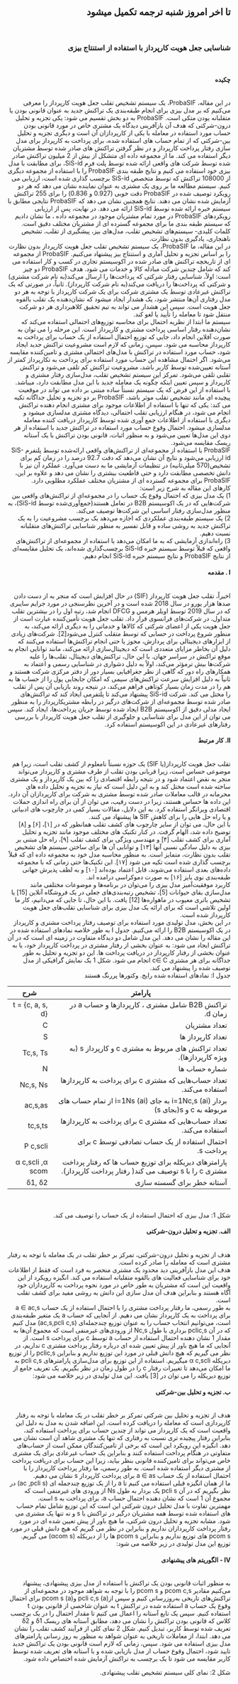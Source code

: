 <div dir="rtl">
  
<br/>

## تا اخر امروز شنبه ترجمه تکمیل میشود
<br/>

  ###   شناسایی جعل هویت کارپرداز با استفاده از استنتاج بیزی


<br/>

#### چکیده


<br/>
    در این مقاله، ProbaSIF، یک سیستم تشخیص تقلب جعل هویت کارپرداز را معرفی می‌کنیم که بر مدل بیزی برای انجام طبقه‌بندی یک تراکنش جدید به عنوان قانونی بودن یا متقلبانه یودن متکی است. ProbaSIF به دو بخش تقسیم می شود: یکی تجزیه و تحلیل درون-شرکتی که هدف آن بازآفرینی دیدگاه یک مشتری خاص در مورد قانونی بودن حساب مورد استفاده در معامله با یکی از کارپردازان آن است و دیگری تجزیه و تحلیل بین-شرکتی که از تمام حساب های استفاده شده، برای پرداخت به کارپرداز برای مدل سازی رفتار پرداخت کارپرداز و در نظر گرفتن تراکنش های صادر شده توسط مشتریان دیگر استفاده می کند. ما از مجموعه داده ای متشکل از بیش از 2 میلیون تراکنش صادر شده توسط شرکت های واقعی ارائه شده توسط پلت فرم SiS-id، برای مطابقت با مدل بیزی خود استفاده می کنیم و نتایج طبقه بندی ProbaSIF را با استفاده از مجموعه دیگری از 108000 تراکنش که توسط متخصص SiS-id برچسب گذاری شده است، ارزیابی می کنیم. سیستم مطالعه ما بر روی یک مشتری به عنوان نماینده نشان می دهد که هر دو رویکرد توصیف شده در ProbaSIF دقت خوبی (0.927 و 0.836) را برای 255 تراکنش آزمایش شده نشان می دهند. نتایج همچنین نشان می دهد که ProbaSIF نتایجی مطابق با سیستم خبره ارائه شده توسط SiS-id ارائه می دهد. در نهایت، پس از ارزیابی رویکردهای ProbaSIF در مورد تمام مشتریان موجود در مجموعه داده ، ما نشان دادیم که سیستم طبقه بندی ما برای مجموعه گسترده ای از مشتریان مختلف دقیق است.
 <br/>
کلمات کلیدی- سیستم‌های تشخیص تقلب، مدل‌های بیز، پیشگیری از تقلب، تشخیص ناهنجاری، یادگیری بدون نظارت.
 <br/>
در این مقاله، ما ProbaSIF، یک سیستم تشخیص تقلب جعل هویت کارپرداز بدون نظارت را بر اساس تجزیه و تحلیل آماری و استنتاج بیز پیشنهاد می‌کنیم. ProbaSIF  از مجموعه ای از تاریخچه تراکنش های صادر شده در اکوسیستم تجاری در کسب و کار استفاده می کند که شامل چندین شرکت مبادله کالا و خدمات می شود. هدف ProbaSIF دو چیز است: اولاً، شناسایی رفتار شرکتی که پرداخت‌ها را ارسال می‌کند(به نام شرکت مشتری) و شرکتی که پرداخت‌ها را دریافت می‌کند(به نام شرکت کارپرداز). ثانیاً، در صورتی که یک تراکنش غیرعادی توسط یک مشتری شرکت برای یک شرکت کارپرداز با توجه به هر دو مدل رفتاری آن‌ها منتشر شود، یک هشدار ایجاد میشود که نشان‌دهنده یک تقلب بالقوه جعل هویت است. سپس این هشدار می تواند به تیم تحقیق کلاهبرداری هر دو شرکت منتقل شود تا معامله را تأیید یا لغو کند.
 <br/>
سیستم ما ابتدا از نظریه احتمال برای محاسبه توزیع‌های احتمالی استفاده می‌کند که نشان‌دهنده رفتار اساسی پرداخت مشتری و کارپرداز است. این مرحله را می توان به صورت آفلاین انجام داد، جایی که توزیع احتمال استفاده از یک حساب برای پرداخت به کارپرداز محاسبه می شود. سپس، زمانی که لازم است مشروعیت تراکنش جدید ایجاد شود، حساب مورد استفاده در تراکنش با مدل‌های احتمالی مشتری و تامین‌کننده مقایسه می‌شود. اگر احتمال مشاهده این حساب مورد استفاده برای پرداخت به تکارپرداز کمتر از آستانه تعیین‌شده توسط کاربر باشد، مشروعیت تراکنش کم تلقی می‌شود و تراکنش تقلبی تلقی می‌شود. تمرکز این سیستم تشخیص تقلب، مدل‌سازی رفتار مشتری و کارپرداز و سپس تعیین اینکه چگونه یک معامله جدید با این مدل مطابقت دارد، میباشد.
 <br/>
با استفاده از این فرض که یک سیستم نسبتاً ساده مبتنی بر داده می تواند در موقعیت پیچیده ای مانند تشخیص تقلب موثر باشد، ProbaSIF بر دو تجزیه و تحلیل جداگانه تکیه می کند: یکی که تنها با استفاده از اطلاعات موجود برای مشتری انجام دهنده تراکنش انجام می شود، در هنگام ارزیابی تقلب احتمالی، دیدگاه مشتری مدلسازی میشود و دیگری با استفاده از اطلاعات جمع آوری شده توسط کارپرداز دریافت کننده معامله مدلسازی میشود. احتمال وقوع حساب مورد استفاده در تراکنش جدید با استفاده از هر دوی این مدل‌ها تعیین می‌شود و به منظور اثبات، قانونی بودن تراکنش با یک آستانه ریسک مقایسه می‌شود.
 <br/>
ProbaSIF  با استفاده از مجموعه‌ای از تراکنش‌های واقعی ارائه‌شده توسط پلتفرم SiS-id ارزیابی می‌شود و نتایج آن نشان می‌دهد که دقت 92.7 درصد را در زمان کم برای تشخیص(570 میلی‌ثانیه) در تنظیمات آزمایشی ما به دست می‌آورد. عملکرد آن نیز با دانش تخصصی مطابقت دارد و حتی قاطعیت بیشتری را نشان می دهد و علاوه بر این، ProbaSIF برای مجموعه گسترده ای از مشتریان مختلف عملکرد مطلوبی دارد.
 <br/>
کارهای این مقاله به شرح زیر است:
 <br/>
1) یک مدل بیزی که احتمال وقوع یک حساب را در مجموعه‌ای از تراکنش‌های واقعی بین شرکت‌هایی که در یک اکوسیستم B2B در تعامل هستند(جمع‌آوری‌شده توسط SiS-id)، به منظور مدل‌سازی رفتار اساسی این شرکت‌ها توصیف می‌کند.
 <br/>
2) یک سیستم طبقه‌بندی عملکردی که اجازه می‌دهد یک برچسب مشروعیت را به یک تراکنش جدید به روشی ساده و قابل تفسیر به منظور شناسایی تراکنش‌های متقلبانه نسبت دهیم.
 <br/>
3) راه‌اندازی آزمایشی که به ما امکان می‌دهد با استفاده از مجموعه‌ای از تراکنش‌های واقعی که قبلاً توسط سیستم خبره SiS-id برچسب‌گذاری شده‌اند، یک تحلیل مقایسه‌ای از نتایج ProbaSIF و نتایج سیستم خبره SiS-id انجام دهیم.
 <br/>

 #### I . مقدمه

 <br/>
اخیراً، تقلب جعل هویت کارپرداز (SIF) در حال افزایش است که منجر به از دست دادن صدها هزار یورو در سال 2018 شده است و در آخرین نظرسنجی در مورد جرایم سایبری که در سال 2019 توسط اویلر هرمس و DFCG انجام شد، رتبه اول را در بیشترین تقلب متداول، در شرکت‌های فرانسوی قرار داد. تقلب جعل هویت تأمین‌کننده عبارت است از جعل هویت یکی از اعضای شرکتی که کالاها و خدماتی را به دیگری ارائه می‌کند، به منظور شروع پرداخت در حسابی که توسط متقلب کنترل می‌شود[2]. شرکت‌های زیادی از ابزارهای دیجیتالی برای پردازش، مجوز یا حتی انجام تراکنش‌ها استفاده می‌کنند که دلیل آن بخاطر مزایای متعددی است که دیجیتال‌سازی ارائه می‌کند، مانند توانایی انجام به موقع تراکنش در سراسر جهان. با این حال، تراکنش‌های دیجیتال، تقلب‌ها را علیه شرکت‌ها بیش ترمؤثر می‌کند، اولاً به دلیل دشواری در شناسایی رسمی و اعتماد به همکارهای راه دور که گاهی از نظر جغرافیایی بسیار دور از دفتر مرکزی شرکت هستند و ثانیاً به دلیل افزایش سرعت تراکنش‌های سیمی که امکان جابجایی پول را از حساب ها به هم را در مدت زمان بسیار کوتاهی فراهم می‌کند، در نتیجه روند بازیابی آن پس از تقلب را مختل می کند. شرکت SiS-id پیشنهاد می‌کند تا پلتفرمی ایجاد کند که تراکنش‌های صادر شده توسط مجموعه‌ای از شرکت‌های درگیر در رابطه مشتریکارپرداز را به منظور ایجاد مدلی دقیق از اکوسیستم B2B ایجاد شده توسط جریان پرداخت‌ها، ایجاد کند. سپس می توان از این مدل برای شناسایی و جلوگیری از تقلب جعل هویت کارپرداز با بررسی رفتارهای غیرعادی در این اکوسیستم استفاده کرد.
 <br/>

 #### II. کار مرتبط
 <br/>
تقلب جعل هویت کارپرداز(یا SIF) یک حوزه نسبتاً نامعلوم از کشف تقلب است، زیرا هم موضوعی حساس است، زیرا قربانی بودن تقلب از طرف مشتری و کارپرداز می‌تواند منجر به نقض اعتماد شود و در نتیجه رابطه اقتصادی را که بین یک کارپرداز و یک مشتری ساخته شده است مختل کند و به این دلیل است که نیاز به تجزیه و تحلیل داده های محرمانه در قالب معاملات صادر شده توسط مشتری به شرکت برای کارپردازان آن دارد. این داده ها حساس هستند، زیرا در دست رقیب، می توان از آن برای راه اندازی حملات اقتصادی ویرانگر استفاده کرد. به این دلایل، مقالات بسیار کمی در چارچوب های ادبیاتی و یا راه حل هایی را برای کاهش SIF ها پیشنهاد می کنند.
 <br/>
با این حال، می توان از سایر چارچوب های کشف تقلب همانطور که در [۱]، [۶] و [۸] توضیح داده شد، الهام گرفت. در کنار تکنیک های مختلف موجود مانند تجزیه و تحلیل آماری برای کشف تقلب [۴] و مهندسی ویژگی برای کشف تقلب [۹]، راه حل مبتنی بر بیزی به دلیل سادگی نسبی آنها [۱۳] و توانایی آن ها برای ساختن سیستم های تشخیص تقلب بدون نظارت، متمایز است. به منظور محاسبه مدل خود به مجموعه داده ای که قبلاً برچسب گذاری شده است تکیه می شود [۱۷]. این تکنیک‌ها حتی زمانی که با مجموعه داده‌های بعدی استفاده می‌شوند، قابل اعتماد بوده‌اند [۱۰] و به لطف پذیرش جهانی طبقه‌بندی نوی بایز [۱۶] به صورت دموکراسی درامده اند.
 <br/>
کاربرد موفقیت‌آمیز مدل بیزی را می‌توان در برنامه‌ها و موضوعات مختلفی مانند مدل‌سازی بقای حیوانات [5]، تشخیص رتبه‌بندی‌های جعلی در یک فروشگاه آنلاین [15] یا تشخیص باتری معیوب در ماهواره‌ها [12] یافت. با این حال، تا جایی که می‌دانیم، کار ما اولین تلاشی است که برای ارائه یک مدل بیزی برای شناسایی تقلب‌های جعل هویت کارپرداز شده است.
 <br/>
در این بخش، مدل تولیدی مورد استفاده برای توصیف رفتار پرداخت مشتری و کارپرداز در یک اکوسیستم B2B را ارائه می‌کنیم. جدول I به طور خلاصه نمادهای استفاده شده در این مقاله را نشان می دهد. این مدل شامل دو دیدگاه متفاوت در زمینه ای است که در آن تراکنش ایجاد می شود: به عنوان بخشی از رفتار مشتری در پرداخت کارپرداز خود، یا به عنوان بخشی از رفتار کارپرداز در دریافت پرداخت ها. این دو تجزیه و تحلیل به طور جداگانه برای هر مشتری c∈ C انجام می شود. شکل 1 یک نمایش گرافیکی از مدل توصیف شده را پیشنهاد می کند.
 <br/>
جدول I: نمادهای استفاده شده رایج. وکتورها پررنگ هستند
 <br/>

|                                                           پارامتر     |                                                                 شرح     |
|-------------------------------------------------------------------------------------------------------------------------------|-----------------|
|                               تراکنش B2B شامل مشتری ، کارپردازها و حساب a در زمان d.                                          | t = {c, a, s, d}| 
|                                                   تعداد مشتریان                                                               |       C         |
|                                                 تعداد کارپرداز ها                                                             |       S         | 
|                        تعداد تراکنش های مربوط به مشتری c و کارپرداز s (به ویژه کارپردازها).                                   |    Tc,s, Ts     |
|                                                  شماره حساب ها                                                                |       N         | 
|                         تعداد حساب‌هایی که مشتری c برای پرداخت به کارپردازها استفاده می‌کند.                                    |   Nc,s, Ns      |
|                      بردار (ai) i=1Nc,s  به جای (ai) i=1Ns از تمام حساب های مربوطه به c و s(بجای s)                           |   ac,s,as       | 
|                         تعداد حساب‌هایی که مشتری c برای پرداخت به کارپردازها استفاده می‌کند.                                    |   tc,s,ts       |
|                                 احتمال استفاده از یک حساب تصادفی توسط c برای پرداخت s.                                        |   P c,scli      | 
|   پارامترهای دیریکله برای توزیع حساب ها که رفتار پرداخت مشتری c را با s توصیف می کند( رفتار پرداخت کارپرداز).|α c,scli ,α scom|
|                                              آستانه خطر برای گسسته سازی                                                       |    δ1, δ2       | 
<br/>

 <br/>
 شکل 1: مدل بیزی که احتمال استفاده از یک حساب را توصیف می کند.
 <br/>

  #### الف. تجزیه و تحلیل درون-شرکتی

 <br/>
هدف از تجزیه و تحلیل درون-شرکتی، تمرکز بر خطر تقلب در یک معامله با توجه به رفتار مشتری است که معامله را صادر کرده است.
 <br/>
هدف این مدل بازآفرینی دید محدود یک مشتری منحصر به فرد است که فقط از اطلاعات خود برای شناسایی فعالیت های بالقوه متقلبانه استفاده می کند. انگیزه رویکرد از این واقعیت این است که مشتریان به طور خاص در مورد نحوه پرداخت به کارپردازان خود آگاه هستند و بنابراین هدف آن مدل سازی این دانش به روشی مفید برای کشف تقلب است. 
 <br/>
به طور رسمی، ما رفتار پرداخت مشتری را با احتمال استفاده از یک حساب a ∈ ac,s برای پرداخت به یک کارپرداز نشان می دهیم. از آنجایی که حساب a یک متغیر طبقه‌بندی است، می‌توانیم انتخاب حساب را به عنوان توزیع چندجمله‌ای (ac,s,pcli c,s) مدل کنیم که در آن pclic,s برداری با طول Nc,s  از ورودی‌های غیرمنفی است که مجموع آن‌ها به مقدار 1 نشان دهنده احتمال استفاده از حساب a توسط c برای پرداخت s است. از آنجایی که ما هیچ باور از پیش تعیین شده ای درباره رفتار پرداخت مشتری c نداریم، در نظر می گیریم که هیچ دانش قبلی در مورد این توزیع نداریم و بنابراین pclic,s را از توزیع دیریکله α c,scli میگیریم. استفاده از این توزیع برای مدل‌سازی پارامترهای pcli c,s به ما امکان می‌دهد تا تغییرات رفتار c را در طول زمان در نظر بگیریم. یک تعریف جامع از توزیع دیریکله را می توان در [3] یافت. این مدل تولیدی در زیر خلاصه می شود:
 <br/>

 #### ب. تجزیه و تحلیل بین-شرکتی

 <br/>
 هدف از تجزیه و تحلیل بین شرکتی تمرکز بر خطر تقلب در یک معامله با توجه به رفتار کارپردازی است که معامله را دریافت کرده است. این اضافه شدن به مدل به دلیل این واقعیت است که یک کارپرداز می تواند از چندین حساب برای پرداخت استفاده کند، بنابراین رفتار پیچیده تری نسبت به رفتاری که تنها یک مشتری شاهد آن است نشان می دهد. انگیزه این رویکرد این است که برخی از تامین‌کنندگان ممکن است از حساب‌های متفاوتی در هنگام پرداخت استفاده کنند و بنابراین یک حساب غیرعادی برای یک مشتری خاص می‌تواند برای تامین‌کننده قانونی بنظر بیاید، زیرا این حساب برای دریافت پرداخت از مشتری دیگر استفاده شده است. به طور رسمی، ما رفتار پرداخت کارپرداز را با احتمال استفاده از یک حساب a ∈ as برای پرداخت کارپرداز s نشان می دهیم.
  <br/>
 ما از همان انگیزه قبلی استفاده می کنیم تا a را از یک توزیع چندجمله ای (ac ,pcli s) در نظر بگیریم که در آن pcli s یک بردار به طول Ns از ورودی های غیرمنفی است که مجموع آن 1 است که نشان دهنده احتمال حساب a، برای پرداخت به s است. 
  <br/>
  مهمترین تفاوت با مدل تحلیل درون شرکتی این است که این توزیع شامل تمام حساب های استفاده شده توسط همه مشتریان درگیر در تراکنش با s و نه تنها یک مشتری می شود. مشابه تجزیه و تحلیل درون شرکتی، ما هیچ باور از پیش تعیین شده ای در مورد رفتار پرداخت کارپردازان نداریم و بنابراین در نظر می گیریم که هیچ دانش قبلی در مورد pcom s های توزیع نداریم و بنابراین pcom s ها را از دیریکله (αcom s) می گیریم. توزیع این مدل تولیدی در زیر خلاصه می شود:
  <br/>

   #### IV - الگوریتم های پیشنهادی

 <br/>
به منظور اثبات قانونی بودن یک تراکنش با استفاده از مدل بیزی پیشنهادی، پیشنهاد می‌کنیم مقادیر pcom c,s و pcom s را با توجه به شواهد موجود در مجموعه‌ای از تراکنش‌های تاریخی به‌روزرسانی کنیم و سپس از(a)   pcli c,s و(a)  pcom s برای احتمال وقوع یک حساب a استفاده شده در تراکنش t به عنوان شاخصی از قانونی بودن t استفاده کنیم. سپس یک تابع آستانه را اعمال می کنیم تا مقدار احتمال را در یک برچسب کلاس که قانونی بودن تراکنش را نشان می دهد، مطابق آستانه های ریسک δ1 و δ2 تعریف شده توسط کاربر، تبدیل کنیم. شکل 2 نمای کلی از فرآیند کشف تقلب را نشان می دهد. ابتدا، از معاملات تاریخی به عنوان شواهد به منظور به روز رسانی پارامترهای مدل بیزی استفاده می شود. سپس، زمانی که لازم است قانونی بودن یک تراکنش جدید تایید شود، احتمال وقوع حساب از مدل بازیابی شده و با آستانه های تعریف شده توسط کاربر مقایسه می شود تا یک برچسب به تراکنش آزمایش شده اختصاص داده شود.
 <br/>

شکل 2: نمای کلی سیستم تشخیص تقلب پیشنهادی.
 <br/>

 </div>
<br/>